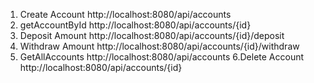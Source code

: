 1. Create Account
http://localhost:8080/api/accounts
2. getAccountById
http://localhost:8080/api/accounts/{id}
3. Deposit Amount
http://localhost:8080/api/accounts/{id}/deposit
4. Withdraw Amount
http://localhost:8080/api/accounts/{id}/withdraw
5. GetAllAccounts
http://localhost:8080/api/accounts
6.Delete Account
http://localhost:8080/api/accounts/{id}
